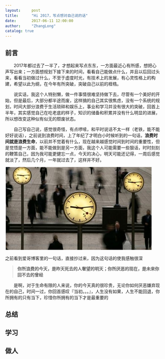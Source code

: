 ```yaml
---
layout:     post
title:      "Hi 2017，写点想对自己说的话"
date:       2017-06-11 12:00:00
author:     "ZhangLong"
catalog: true
---
```


## 前言

　　2017年都过去了一半了，才想起来写点东东，一方面最近心有所感，想把心声写出来；一方面想规划下接下来的时间，看看自己能做点什么，并且以后回过头来，看看当初做过什么，不至于虚度时光，有技术上的发展，有心灵性格上的构建，希望以此为纲，在今年有所突破，突破自己以前的桎梏。

　　说实话，我这个人特别懒，做一件事情很难坚持做下去，尽管有一个美好的开始，但是最后，大部分都半途而废，这样搞的自己其实很焦虑，没有一个系统的规划，时间大部分浪费于生活琐碎和娱乐上，事业和学习并没有很大的突破，回首上半年，其实感觉自己在吃老底的样子，知识的储备和积累并没有什么明显的进展，所以想改变这种似有似无的颓废状态。

　　自己写自己说，感觉很奇怪，有点啰嗦，和平时说话不太一样（老铁，能不能好好说话），之前说到浪费时间，上了年纪了才明白小时候听到的一句话，**浪费时间就是浪费生命**，以前并不觉着有什么，现在越来越感觉时间到时间的重要性，但是觉悟是一方面，能不能做到是另一方面，我这个人可能需要一些狠话，时时刻刻的鞭策自己，因为我可能更健忘一点，今天的决心，明天可能还记得，一周后感觉就淡了，然后几个月，一年就过去了，这样并不好。

![img](/img/time.jpg)

之前看到爱哥博客里的一句话，直接抄过来，因为这句话的使我感触很深<br>

>  **你所浪费的今天，是昨天死去的人奢望的明天；你所厌恶的现在，是未来你回不去的曾经**

　　是啊，对于生命有限的人来说，你的今天真的很珍贵，无论你如何厌恶嫌弃现在的自己，时间一过，你回首感叹『当初。。。』，人生没有如果，人生不能回退，你所拥有的只有当下，珍惜你所拥有的当下才是最重要的<br>

## 总结





## 学习





## 做人

